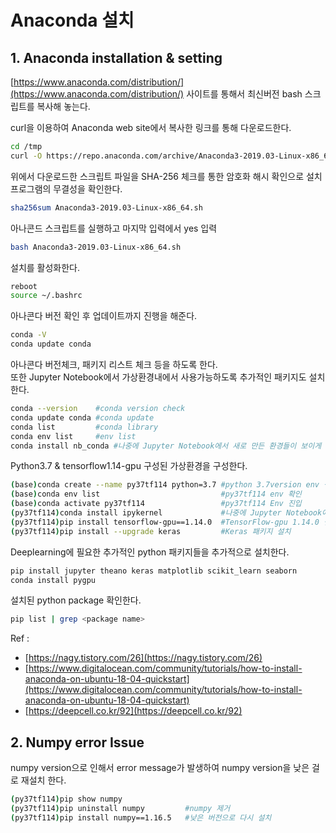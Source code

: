 # Anaconda 설치

## 1. Anaconda installation & setting

[https://www.anaconda.com/distribution/](https://www.anaconda.com/distribution/) 사이트를 통해서 최신버전 bash 스크립트를 복사해 놓는다.

curl을 이용하여 Anaconda web site에서 복사한 링크를 통해 다운로드한다.

```bash
cd /tmp    
curl -O https://repo.anaconda.com/archive/Anaconda3-2019.03-Linux-x86_64.sh
```

위에서 다운로드한 스크립트 파일을 SHA-256 체크를 통한 암호화 해시 확인으로 설치 프로그램의 무결성을 확인한다.

```bash
sha256sum Anaconda3-2019.03-Linux-x86_64.sh
```

아나콘드 스크립트를 실행하고 마지막 입력에서 yes 입력

```bash
bash Anaconda3-2019.03-Linux-x86_64.sh
```

설치를 활성화한다.

```bash
reboot
source ~/.bashrc
```

아나콘다 버전 확인 후 업데이트까지 진행을 해준다.

```bash
conda -V
conda update conda
```

아나콘다 버전체크, 패키지 리스트 체크 등을 하도록 한다.  
또한 Jupyter Notebook에서 가상환경내에서 사용가능하도록 추가적인 패키지도 설치한다.

```bash
conda --version    #conda version check
conda update conda #conda update
conda list         #conda library
conda env list     #env list
conda install nb_conda #나중에 Jupyter Notebook에서 새로 만든 환경들이 보이게 하기 위해 필요한 작업
```

Python3.7 & tensorflow1.14-gpu 구성된 가상환경을 구성한다.

```bash
(base)conda create --name py37tf114 python=3.7 #python 3.7version env 생성
(base)conda env list                           #py37tf114 env 확인
(base)conda activate py37tf114                 #py37tf114 Env 진입
(py37tf114)conda install ipykernel             #나중에 Jupyter Notebook에서 새로 만든 환경들이 보이게 하기 위해 필요한 작업
(py37tf114)pip install tensorflow-gpu==1.14.0  #TensorFlow-gpu 1.14.0 설치
(py37tf114)pip install --upgrade keras         #Keras 패키지 설치
```

Deeplearning에 필요한 추가적인 python 패키지들을 추가적으로 설치한다.

```bash
pip install jupyter theano keras matplotlib scikit_learn seaborn
conda install pygpu
```

설치된 python package 확인한다.

```bash
pip list | grep <package name>
```

Ref :

* [https://nagy.tistory.com/26](https://nagy.tistory.com/26)
* [https://www.digitalocean.com/community/tutorials/how-to-install-anaconda-on-ubuntu-18-04-quickstart](https://www.digitalocean.com/community/tutorials/how-to-install-anaconda-on-ubuntu-18-04-quickstart)
* [https://deepcell.co.kr/92](https://deepcell.co.kr/92)

## 2. Numpy error Issue

numpy version으로 인해서 error message가 발생하여 numpy version을 낮은 걸로 재설치 한다.

```bash
(py37tf114)pip show numpy 
(py37tf114)pip uninstall numpy         #numpy 제거
(py37tf114)pip install numpy==1.16.5   #낮은 버전으로 다시 설치
```

